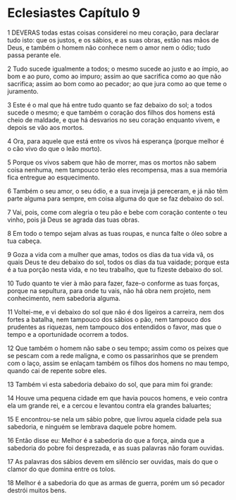 # Eclesiastes Capítulo 9

1	DEVERAS todas estas coisas considerei no meu coração, para declarar tudo isto: que os justos, e os sábios, e as suas obras, estão nas mãos de Deus, e também o homem não conhece nem o amor nem o ódio; tudo passa perante ele.

2	Tudo sucede igualmente a todos; o mesmo sucede ao justo e ao ímpio, ao bom e ao puro, como ao impuro; assim ao que sacrifica como ao que não sacrifica; assim ao bom como ao pecador; ao que jura como ao que teme o juramento.

3	Este é o mal que há entre tudo quanto se faz debaixo do sol; a todos sucede o mesmo; e que também o coração dos filhos dos homens está cheio de maldade, e que há desvarios no seu coração enquanto vivem, e depois se vão aos mortos.

4	Ora, para aquele que está entre os vivos há esperança (porque melhor é o cão vivo do que o leão morto).

5	Porque os vivos sabem que hão de morrer, mas os mortos não sabem coisa nenhuma, nem tampouco terão eles recompensa, mas a sua memória fica entregue ao esquecimento.

6	Também o seu amor, o seu ódio, e a sua inveja já pereceram, e já não têm parte alguma para sempre, em coisa alguma do que se faz debaixo do sol.

7	Vai, pois, come com alegria o teu pão e bebe com coração contente o teu vinho, pois já Deus se agrada das tuas obras.

8	Em todo o tempo sejam alvas as tuas roupas, e nunca falte o óleo sobre a tua cabeça.

9	Goza a vida com a mulher que amas, todos os dias da tua vida vã, os quais Deus te deu debaixo do sol, todos os dias da tua vaidade; porque esta é a tua porção nesta vida, e no teu trabalho, que tu fizeste debaixo do sol.

10	Tudo quanto te vier à mão para fazer, faze-o conforme as tuas forças, porque na sepultura, para onde tu vais, não há obra nem projeto, nem conhecimento, nem sabedoria alguma.

11	Voltei-me, e vi debaixo do sol que não é dos ligeiros a carreira, nem dos fortes a batalha, nem tampouco dos sábios o pão, nem tampouco dos prudentes as riquezas, nem tampouco dos entendidos o favor, mas que o tempo e a oportunidade ocorrem a todos.

12	Que também o homem não sabe o seu tempo; assim como os peixes que se pescam com a rede maligna, e como os passarinhos que se prendem com o laço, assim se enlaçam também os filhos dos homens no mau tempo, quando cai de repente sobre eles.

13	Também vi esta sabedoria debaixo do sol, que para mim foi grande:

14	Houve uma pequena cidade em que havia poucos homens, e veio contra ela um grande rei, e a cercou e levantou contra ela grandes baluartes;

15	E encontrou-se nela um sábio pobre, que livrou aquela cidade pela sua sabedoria, e ninguém se lembrava daquele pobre homem.

16	Então disse eu: Melhor é a sabedoria do que a força, ainda que a sabedoria do pobre foi desprezada, e as suas palavras não foram ouvidas.

17	As palavras dos sábios devem em silêncio ser ouvidas, mais do que o clamor do que domina entre os tolos.

18	Melhor é a sabedoria do que as armas de guerra, porém um só pecador destrói muitos bens.

